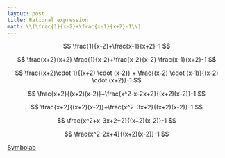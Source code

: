 ```yaml
---
layout: post
title: Rational expression
math: \\(\frac{1}{x-2}+\frac{x-1}{x+2}-1\\)
---
```


$$
\frac{1}{x-2}+\frac{x-1}{x+2}-1
$$

$$
\frac{x+2}{x+2} \frac{1}{x-2}+\frac{x-2}{x-2} \frac{x-1}{x+2}-1
$$

$$
\frac{(x+2)\cdot 1}{(x+2) \cdot (x-2)} + \frac{(x-2) \cdot (x-1)}{(x-2) \cdot (x+2)}-1
$$

$$
\frac{x+2}{(x+2)(x-2)}+\frac{x^2-x-2x+2}{(x+2)(x-2)}-1
$$

$$
\frac{x+2}{(x+2)(x-2)}+\frac{x^2-3x+2}{(x+2)(x-2)}-1
$$

$$
\frac{x^2+x-3x+2+2}{(x+2)(x-2)}-1
$$

$$
\frac{x^2-2x+4}{(x+2)(x-2)}-1
$$



[Symbolab](/assets/symbolab/rationalA.pdf)